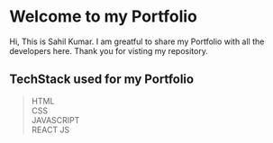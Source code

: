 # Welcome to my Portfolio
Hi, This is Sahil Kumar. I am greatful to share my Portfolio with all the developers here. Thank you for visting my repository.
## TechStack used for my Portfolio

> HTML \
> CSS \
> JAVASCRIPT \
> REACT JS